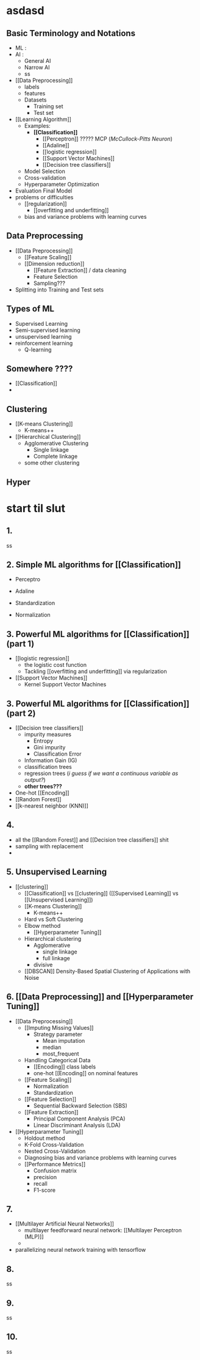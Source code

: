 # asdasd
## Basic Terminology and Notations
- ML :
- AI :
	- General AI
	- Narrow AI
	- ss
- [[Data Preprocessing]]
	- labels 
	- features
	- Datasets
		- Training set
		- Test set
- [[Learning Algorithm]]
	- Examples:
		- **[[Classification]]**
			- [[Perceptron]] ????? MCP (*McCullock-Pitts Neuron*)
			- [[Adaline]]
			- [[logistic regression]]
			- [[Support Vector Machines]]
			- [[Decision tree classifiers]]
	- Model Selection
	- Cross-validation
	- Hyperparameter Optimization
- Evaluation Final Model
- problems or difficulties
	- [[regularization]]
		- [[overfitting and underfitting]]
	- bias and variance problems with learning curves
## Data Preprocessing
- [[Data Preprocessing]]
	-  [[Feature Scaling]]
	- [[Dimension reduction]]
		- [[Feature Extraction]] / data cleaning
		- Feature Selection
		- Sampling???
- Splitting into Training and Test sets
## Types of ML
- Supervised Learning
- Semi-supervised learning
- unsupervised learning
- reinforcement learning
	- Q-learning


## Somewhere ????
- [[Classification]]
- 
## Clustering
- [[K-means Clustering]]
	- K-means++
- [[Hierarchical Clustering]]
	- Agglomerative  Clustering
		- Single linkage
		- Complete linkage
	- some other clustering


## Hyper

# start til slut
## 1.
ss
## 2. Simple ML algorithms for [[Classification]]
- Perceptro
- Adaline

- Standardization
- Normalization
## 3. Powerful ML algorithms for [[Classification]] (part 1)
- [[logistic regression]]
	- the logistic cost function
	- Tackling [[overfitting and underfitting]] via regularization
- [[Support Vector Machines]]
	- Kernel Support Vector Machines
## 3. Powerful ML algorithms for [[Classification]] (part 2)
- [[Decision tree classifiers]]
	- impurity measures
		- Entropy
		- Gini impurity
		- Classification Error
	- Information Gain (IG)
	- classification trees
	- regression trees (*i guess if we want a continuous variable as output?*)
	- **other trees???**
- One-hot [[Encoding]]
- [[Random Forest]]
- [[k-nearest neighbor (KNN)]]
## 4.
- all the [[Random Forest]] and [[Decision tree classifiers]] shit
- sampling with replacement
- 
## 5. Unsupervised Learning
- [[clustering]] 
	- [[Classification]] vs [[clustering]] ([[Supervised Learning]] vs [[Unsupervised Learning]])
	- [[K-means Clustering]]
		- K-means++
	- Hard vs Soft Clustering
	- Elbow method
		- [[Hyperparameter Tuning]]
	- Hierarchical clustering
		- Agglomerative
			- single linkage
			- full linkage
		- divisive
	- [[DBSCAN]] Density-Based Spatial Clustering of Applications with Noise
## 6. [[Data Preprocessing]] and [[Hyperparameter Tuning]]
- [[Data Preprocessing]]
	- [[Imputing Missing Values]]
		- Strategy parameter
			- Mean imputation
			- median 
			- most_frequent
	- Handling Categorical Data
		- [[Encoding]] class labels
		- one-hot [[Encoding]] on nominal features
	- [[Feature Scaling]]
		- Normalization
		- Standardization
	- [[Feature Selection]]
		- Sequential Backward Selection (SBS)
	- [[Feature Extraction]]
		- Principal Component Analysis (PCA)
		- Linear Discriminant Analysis (LDA)
- [[Hyperparameter Tuning]]
	- Holdout method
	- K-Fold Cross-Validation
	- Nested Cross-Validation
	- Diagnosing bias and variance problems with learning curves
	- [[Performance Metrics]]
		- Confusion matrix
		- precision
		- recall
		- F1-score
## 7.
- [[Multilayer Artificial Neural Networks]]
	- multilayer feedforward neural network: [[Multilayer Perceptron (MLP)]]
	- 
- parallelizing neural network training with tensorflow
## 8.
ss
## 9.
ss
## 10.
ss